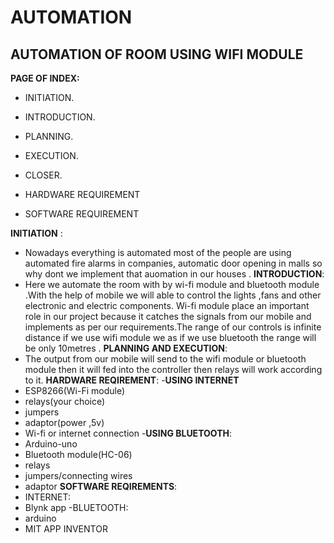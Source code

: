 # AUTOMATION
## AUTOMATION OF ROOM USING WIFI MODULE

**PAGE OF INDEX:**

- INITIATION.

- INTRODUCTION.

- PLANNING.

- EXECUTION.

- CLOSER.

- HARDWARE REQUIREMENT

- SOFTWARE REQUIREMENT


**INITIATION** :
 - Nowadays everything is automated most of the people are using automated fire alarms in companies, automatic door opening in malls so  why dont we implement that auomation in our houses .
**INTRODUCTION**:
 - Here we automate the room with by wi-fi module and bluetooth module .With the help of mobile we will able to control the lights ,fans      and other electronic and electric components. Wi-fi module place an important role in our project because it catches the signals from our mobile and implements as per our requirements.The range of our controls is infinite distance if we use wifi module we as if we use bluetooth the range will be only 10metres .
**PLANNING AND EXECUTION**:
 - The output from our mobile will send to the wifi module or bluetooth module then it will fed into the controller then relays will work according to it.
**HARDWARE REQIREMENT**:
 -**USING INTERNET**
  - ESP8266(Wi-Fi module)
  - relays(your choice)
  - jumpers 
  - adaptor(power ,5v)
  - Wi-fi or internet connection
 -**USING BLUETOOTH**:
  - Arduino-uno
  - Bluetooth module(HC-06)
  - relays
  - jumpers/connecting wires
  - adaptor
**SOFTWARE REQIREMENTS**:
 - INTERNET:
  - Blynk app
 -BLUETOOTH:
  - arduino 
  - MIT APP INVENTOR


  

 
 
 
